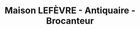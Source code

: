 ---
title: "Maison LEFÈVRE - Antiquaire - Brocanteur"
url: /saint-maur-des-fosses/maison-lefevre-antiquaire-brocanteur/
shop: Antiquitäten
---